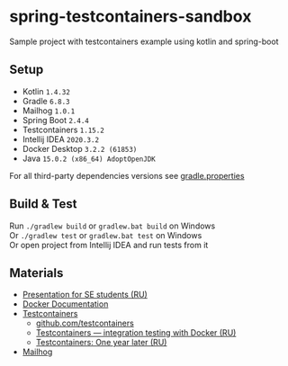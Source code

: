 # spring-testcontainers-sandbox
Sample project with testcontainers example using kotlin and spring-boot

## Setup
- Kotlin `1.4.32`
- Gradle `6.8.3`
- Mailhog `1.0.1`
- Spring Boot `2.4.4`
- Testcontainers `1.15.2`
- Intellij IDEA `2020.3.2`
- Docker Desktop `3.2.2 (61853)`
- Java `15.0.2 (x86_64) AdoptOpenJDK`

For all third-party dependencies versions see [gradle.properties](./gradle.properties)

## Build & Test
Run `./gradlew build` or `gradlew.bat build` on Windows   
Or `./gradlew test` or `gradlew.bat test` on Windows   
Or open project from Intellij IDEA and run tests from it

## Materials
- [Presentation for SE students (RU)](https://docs.google.com/presentation/d/1HQY7NW8b61o_qwVQoRevSNk-IUcIP2dtnhnbP1RtVv8)
- [Docker Documentation](https://docs.docker.com/)
- [Testcontainers](https://www.testcontainers.org/)
  - [github.com/testcontainers](https://github.com/testcontainers)
  - [Testcontainers — integration testing with Docker (RU)](https://youtu.be/PEVVvZOt7bY)
  - [Testcontainers: One year later (RU)](https://youtu.be/xgZ8KyUDjvQ)
- [Mailhog](https://github.com/mailhog/MailHog)
